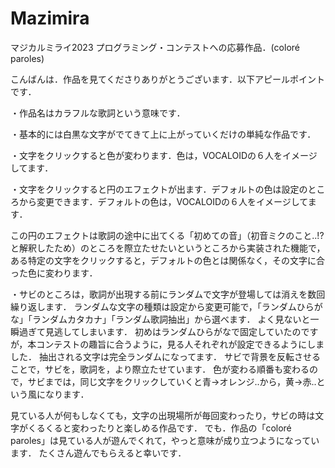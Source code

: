 # Mazimira
マジカルミライ2023 プログラミング・コンテストへの応募作品．(coloré paroles)

こんばんは．作品を見てくださりありがとうございます．以下アピールポイントです．

・作品名はカラフルな歌詞という意味です．

・基本的には白黒な文字がでてきて上に上がっていくだけの単純な作品です．

・文字をクリックすると色が変わります．色は，VOCALOIDの６人をイメージしてます．

・文字をクリックすると円のエフェクトが出ます．デフォルトの色は設定のところから変更できます．デフォルトの色は，VOCALOIDの６人をイメージしてます．

この円のエフェクトは歌詞の途中に出てくる「初めての音」（初音ミクのこと..!?と解釈したため）のところを際立たせたいというところから実装された機能で，ある特定の文字をクリックすると，デフォルトの色とは関係なく，その文字に合った色に変わります．

・サビのところは，歌詞が出現する前にランダムで文字が登場しては消えを数回繰り返します．
ランダムな文字の種類は設定から変更可能で，「ランダムひらがな」「ランダムカタカナ」「ランダム歌詞抽出」から選べます．
よく見ないと一瞬過ぎて見逃してしまいます．
初めはランダムひらがなで固定していたのですが，本コンテストの趣旨に合うように，見る人それぞれが設定できるようにしました．
抽出される文字は完全ランダムになってます．
サビで背景を反転させることで，サビを，歌詞を，より際立たせています．
色が変わる順番も変わるので，サビまでは，同じ文字をクリックしていくと青→オレンジ..から，黄→赤..という風になります．

見ている人が何もしなくても，文字の出現場所が毎回変わったり，サビの時は文字がくるくると変わったりと楽しめる作品です．
でも．作品の「coloré paroles」は見ている人が遊んでくれて，やっと意味が成り立つようになっています．
たくさん遊んでもらえると幸いです．
